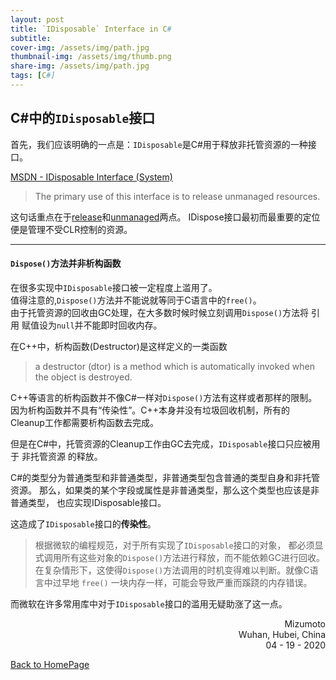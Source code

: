 ```yaml
---
layout: post
title: `IDisposable` Interface in C#
subtitle: 
cover-img: /assets/img/path.jpg
thumbnail-img: /assets/img/thumb.png
share-img: /assets/img/path.jpg
tags: [C#]
---
```


## C#中的`IDisposable`接口

首先，我们应该明确的一点是：`IDisposable`是C#用于释放非托管资源的一种接口。

[MSDN - IDisposable Interface (System)](https://docs.microsoft.com/en-us/dotnet/api/system.idisposable?redirectedfrom=MSDN&view=netframework-4.8)
> The primary use of this interface is to release unmanaged resources. 

这句话重点在于<u>release</u>和<u>unmanaged</u>两点。
IDispose接口最初而最重要的定位便是管理不受CLR控制的资源。

---

#### `Dispose()`方法并非析构函数

 在很多实现中`IDisposable`接口被一定程度上滥用了。<br />
值得注意的,`Dispose()`方法并不能说就等同于C语言中的`free()`。<br />
由于托管资源的回收由GC处理，在大多数时候时候立刻调用`Dispose()`方法将 引用
赋值设为`null`并不能即时回收内存。

在C++中，析构函数(Destructor)是这样定义的一类函数

> a destructor (dtor) is a method which is automatically invoked 
> when the object is destroyed.

C++等语言的析构函数并不像C#一样对`Dispose()`方法有这样或者那样的限制。
因为析构函数并不具有“传染性”。C\+\+本身并没有垃圾回收机制，所有的
Cleanup工作都需要析构函数去完成。<br />

但是在C#中，托管资源的Cleanup工作由GC去完成，`IDisposable`接口只应被用于
非托管资源 的释放。

C#的类型分为普通类型和非普通类型，非普通类型包含普通的类型自身和非托管资源。
那么，如果类的某个字段或属性是非普通类型，那么这个类型也应该是非普通类型，
也应实现IDisposable接口。

这造成了`IDisposable`接口的**传染性**。

>根据微软的编程规范，对于所有实现了`IDisposable`接口的对象，
都必须显式调用所有这些对象的`Dispose()`方法进行释放，而不能依赖GC进行回收。
在复杂情形下，这使得`Dispose()`方法调用的时机变得难以判断。就像C语言中过早地
`free()` 一块内存一样，可能会导致严重而蹊跷的内存错误。

而微软在许多常用库中对于`IDisposable`接口的滥用无疑助涨了这一点。

<p align="right">Mizumoto<br />
Wuhan, Hubei, China<br />04 - 19 - 2020</p>

[Back to HomePage](https://blog.mizumoto.ml)
